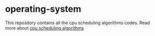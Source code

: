 # operating-system
This repository contains all the cpu scheduling algorithms codes.
Read more about [cpu scheduling algorithms](https://www.geeksforgeeks.org/gate-notes-operating-system-process-scheduling/) 
